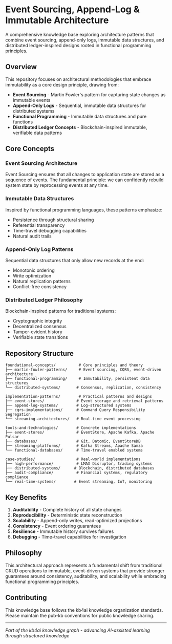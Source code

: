 # Event Sourcing, Append-Log & Immutable Architecture

A comprehensive knowledge base exploring architecture patterns that combine event sourcing, append-only logs, immutable data structures, and distributed ledger-inspired designs rooted in functional programming principles.

## Overview

This repository focuses on architectural methodologies that embrace immutability as a core design principle, drawing from:

- **Event Sourcing** - Martin Fowler's pattern for capturing state changes as immutable events
- **Append-Only Logs** - Sequential, immutable data structures for distributed systems
- **Functional Programming** - Immutable data structures and pure functions
- **Distributed Ledger Concepts** - Blockchain-inspired immutable, verifiable data patterns

## Core Concepts

### Event Sourcing Architecture

Event Sourcing ensures that all changes to application state are stored as a sequence of events. The fundamental principle: we can confidently rebuild system state by reprocessing events at any time.

### Immutable Data Structures

Inspired by functional programming languages, these patterns emphasize:

- Persistence through structural sharing
- Referential transparency
- Time-travel debugging capabilities
- Natural audit trails

### Append-Only Log Patterns

Sequential data structures that only allow new records at the end:

- Monotonic ordering
- Write optimization
- Natural replication patterns
- Conflict-free consistency

### Distributed Ledger Philosophy

Blockchain-inspired patterns for traditional systems:

- Cryptographic integrity
- Decentralized consensus
- Tamper-evident history
- Verifiable state transitions

## Repository Structure

```
foundational-concepts/          # Core principles and theory
├── martin-fowler-patterns/     # Event sourcing, CQRS, event-driven architecture
├── functional-programming/     # Immutability, persistent data structures
└── distributed-systems/       # Consensus, replication, consistency

implementation-patterns/        # Practical patterns and designs
├── event-stores/              # Event storage and retrieval patterns
├── append-log-systems/        # Log-structured systems
├── cqrs-implementations/      # Command Query Responsibility Segregation
└── streaming-architectures/   # Real-time event processing

tools-and-technologies/        # Concrete implementations
├── event-stores/              # EventStore, Apache Kafka, Apache Pulsar
├── databases/                 # Git, Datomic, EventStoreDB
├── streaming-platforms/       # Kafka Streams, Apache Samza
└── functional-databases/      # Time-travel enabled systems

case-studies/                  # Real-world implementations
├── high-performance/          # LMAX Disruptor, trading systems
├── distributed-systems/      # Blockchain, distributed databases
├── audit-compliance/          # Financial systems, regulatory compliance
└── real-time-systems/        # Event streaming, IoT, monitoring
```

## Key Benefits

1. **Auditability** - Complete history of all state changes
2. **Reproducibility** - Deterministic state reconstruction
3. **Scalability** - Append-only writes, read-optimized projections
4. **Consistency** - Event ordering guarantees
5. **Resilience** - Immutable history survives failures
6. **Debugging** - Time-travel capabilities for investigation

## Philosophy

This architectural approach represents a fundamental shift from traditional CRUD operations to immutable, event-driven systems that provide stronger guarantees around consistency, auditability, and scalability while embracing functional programming principles.

## Contributing

This knowledge base follows the kb4ai knowledge organization standards. Please maintain the pub-kb conventions for public knowledge sharing.

---

*Part of the kb4ai knowledge graph - advancing AI-assisted learning through structured knowledge*